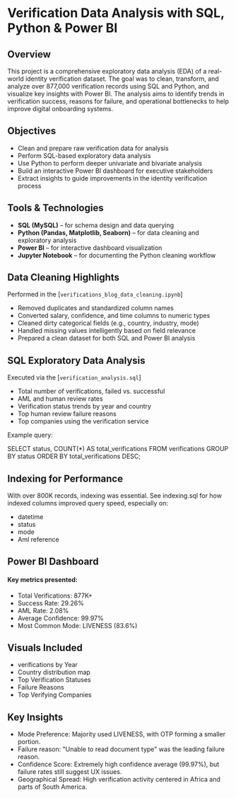 <h1>Verification Data Analysis with SQL, Python & Power BI</h1>

<h2>Overview</h2>

This project is a comprehensive exploratory data analysis (EDA) of a real-world identity verification dataset. 
The goal was to clean, transform, and analyze over 877,000 verification records using SQL and Python, and visualize key insights with Power BI. 
The analysis aims to identify trends in verification success, reasons for failure, and operational bottlenecks to help improve digital onboarding systems.

<h2>Objectives</h2>

- Clean and prepare raw verification data for analysis
- Perform SQL-based exploratory data analysis
- Use Python to perform deeper univariate and bivariate analysis
- Build an interactive Power BI dashboard for executive stakeholders
- Extract insights to guide improvements in the identity verification process

<h2>Tools & Technologies</h2>

- **SQL (MySQL)** – for schema design and data querying
- **Python (Pandas, Matplotlib, Seaborn)** – for data cleaning and exploratory analysis
- **Power BI** – for interactive dashboard visualization
- **Jupyter Notebook** – for documenting the Python cleaning workflow


<h2>Data Cleaning Highlights</h2>

Performed in the [`verifications_blog_data_cleaning.ipynb`]

- Removed duplicates and standardized column names
- Converted salary, confidence, and time columns to numeric types
- Cleaned dirty categorical fields (e.g., country, industry, mode)
- Handled missing values intelligently based on field relevance
- Prepared a clean dataset for both SQL and Power BI analysis


<h2>SQL Exploratory Data Analysis</h2>

Executed via the [`verification_analysis.sql`]

- Total number of verifications, failed vs. successful
- AML and human review rates
- Verification status trends by year and country
- Top human review failure reasons
- Top companies using the verification service

Example query:

SELECT 
    status, 
    COUNT(*) AS total_verifications
FROM 
    verifications
GROUP BY 
    status
ORDER BY 
    total_verifications DESC;


<h2>Indexing for Performance</h2>

With over 800K records, indexing was essential. See indexing.sql for how indexed columns improved query speed, especially on:

  - datetime
  - status
  - mode
  - Aml reference

<h2>Power BI Dashboard</h2>

<h4>Key metrics presented:</h4>

  - Total Verifications: 877K+
  - Success Rate: 29.26%
  - AML Rate: 2.08%
  - Average Confidence: 99.97%
  - Most Common Mode: LIVENESS (83.6%)

<h2>Visuals Included</h2>

  - verifications by Year
  - Country distribution map
  - Top Verification Statuses
  - Failure Reasons
  - Top Verifying Companies

<h2>Key Insights</h2>

  
  - Mode Preference: Majority used LIVENESS, with OTP forming a smaller portion.
  - Failure reason: "Unable to read document type" was the leading failure reason.
  - Confidence Score: Extremely high confidence average (99.97%), but failure rates still suggest UX issues.
  - Geographical Spread: High verification activity centered in Africa and parts of South America.


